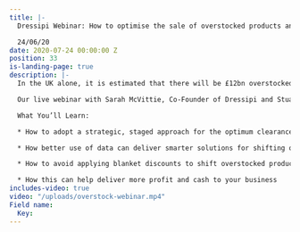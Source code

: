 ```yaml
---
title: |-
  Dressipi Webinar: How to optimise the sale of overstocked products and release maximum cash into your business

  24/06/20
date: 2020-07-24 00:00:00 Z
position: 33
is-landing-page: true
description: |-
  In the UK alone, it is estimated that there will be £12bn overstocked products by the end of the summer, costing the UK industry at least £3.4bn of profit. Imagine what this means for the worldwide fashion industry.

  Our live webinar with Sarah McVittie, Co-Founder of Dressipi and Stuart Rose, Chairman of Dressipi focuses exclusively on how better use of data can deliver smarter solutions for shifting overstocked products.

  What You’ll Learn:

  * How to adopt a strategic, staged approach for the optimum clearance strategy

  * How better use of data can deliver smarter solutions for shifting overstock products

  * How to avoid applying blanket discounts to shift overstocked products erodes margins and devalues your brand

  * How this can help deliver more profit and cash to your business
includes-video: true
video: "/uploads/overstock-webinar.mp4"
Field name:
  Key: 
---
```



